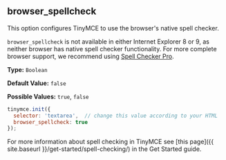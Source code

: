 ## browser_spellcheck

This option configures TinyMCE to use the browser's native spell checker.

`browser_spellcheck` is not available in either Internet Explorer 8 or 9, as neither browser has native spell checker functionality. For more complete browser support, we recommend using [Spell Checker Pro](../../enterprise/check-spelling/).

**Type:** `Boolean`

**Default Value:** `false`

**Possible Values:** `true`, `false`

```js
tinymce.init({
  selector: 'textarea',  // change this value according to your HTML
  browser_spellcheck: true
});
```

For more information about spell checking in TinyMCE see [this page]({{ site.baseurl }}/get-started/spell-checking/) in the Get Started guide.
